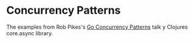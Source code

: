 # Concurrency Patterns

The examples from Rob Pikes's [Go Concurrency Patterns](https://www.youtube.com/watch?v=f6kdp27TYZs) talk y Clojures core.async library.
